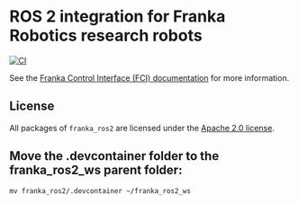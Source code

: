 # ROS 2 integration for Franka Robotics research robots

[![CI](https://github.com/frankaemika/franka_ros2/actions/workflows/ci.yml/badge.svg)](https://github.com/frankaemika/franka_ros2/actions/workflows/ci.yml)

See the [Franka Control Interface (FCI) documentation][fci-docs] for more information.

## License

All packages of `franka_ros2` are licensed under the [Apache 2.0 license][apache-2.0].

[apache-2.0]: https://www.apache.org/licenses/LICENSE-2.0.html

[fci-docs]: https://frankaemika.github.io/docs

## Move the .devcontainer folder to the franka_ros2_ws parent folder:

`mv franka_ros2/.devcontainer ~/franka_ros2_ws`
